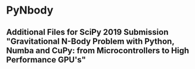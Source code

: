 # PyNbody
## Additional Files for SciPy 2019 Submission "Gravitational N-Body Problem with Python, Numba and CuPy: from Microcontrollers to High Performance GPU's"
